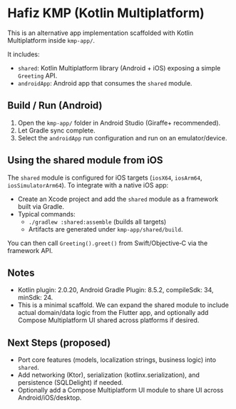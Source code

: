 # Hafiz KMP (Kotlin Multiplatform)

This is an alternative app implementation scaffolded with Kotlin Multiplatform inside `kmp-app/`.

It includes:
- `shared`: Kotlin Multiplatform library (Android + iOS) exposing a simple `Greeting` API.
- `androidApp`: Android app that consumes the `shared` module.

## Build / Run (Android)

1. Open the `kmp-app/` folder in Android Studio (Giraffe+ recommended).
2. Let Gradle sync complete.
3. Select the `androidApp` run configuration and run on an emulator/device.

## Using the shared module from iOS

The `shared` module is configured for iOS targets (`iosX64`, `iosArm64`, `iosSimulatorArm64`).
To integrate with a native iOS app:
- Create an Xcode project and add the `shared` module as a framework built via Gradle.
- Typical commands:
  - `./gradlew :shared:assemble` (builds all targets)
  - Artifacts are generated under `kmp-app/shared/build`.

You can then call `Greeting().greet()` from Swift/Objective‑C via the framework API.

## Notes
- Kotlin plugin: 2.0.20, Android Gradle Plugin: 8.5.2, compileSdk: 34, minSdk: 24.
- This is a minimal scaffold. We can expand the shared module to include actual domain/data logic from the Flutter app, and optionally add Compose Multiplatform UI shared across platforms if desired.

## Next Steps (proposed)
- Port core features (models, localization strings, business logic) into `shared`.
- Add networking (Ktor), serialization (kotlinx.serialization), and persistence (SQLDelight) if needed.
- Optionally add a Compose Multiplatform UI module to share UI across Android/iOS/desktop.
